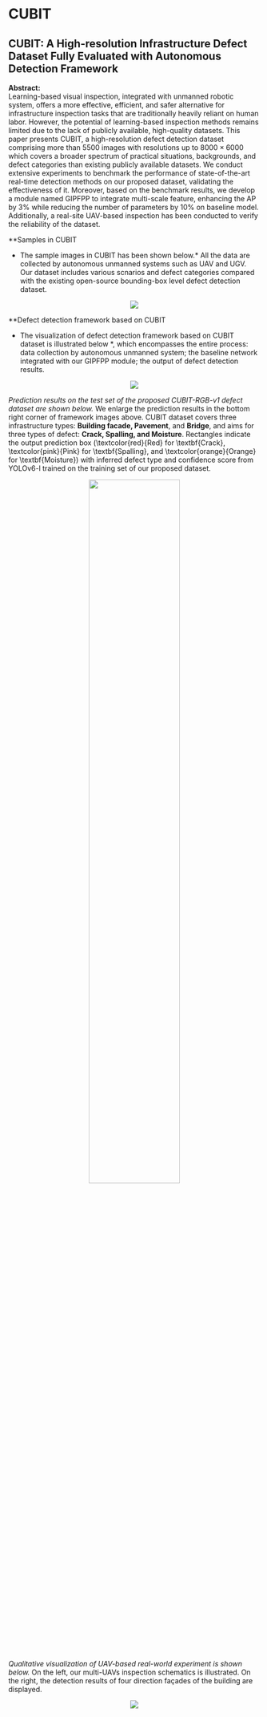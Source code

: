 # CUBIT
## CUBIT: A High-resolution Infrastructure Defect Dataset Fully Evaluated with Autonomous Detection Framework

**Abstract:**\
Learning-based visual inspection, integrated with unmanned robotic system, offers a more effective, efficient, and safer alternative for infrastructure inspection tasks that are traditionally heavily reliant on human labor. However, the potential of learning-based inspection methods remains limited due to the lack of publicly available, high-quality datasets. This paper presents CUBIT, a high-resolution defect detection dataset comprising more than $5500$ images with resolutions up to $8000\times6000$ which covers a broader spectrum of practical situations, backgrounds, and defect categories than existing publicly available datasets. We conduct extensive experiments to benchmark the performance of state-of-the-art real-time detection methods on our proposed dataset, validating the effectiveness of it. Moreover, based on the benchmark results, we develop a module named GIPFPP to integrate multi-scale feature, enhancing the AP by 3\% while reducing the number of parameters by 10\% on baseline model. Additionally, a real-site UAV-based inspection has been conducted to verify the reliability of the dataset.


**Samples in CUBIT
* The sample images in CUBIT has been shown below.* All the data are collected by autonomous unmanned systems such as UAV and UGV. Our dataset includes various scnarios and defect categories compared with the existing open-source bounding-box level defect detection dataset. 
<p align="center">
  <img src="https://github.com/ZHAOBenyun/CUBIT-RGB-v1/blob/master/sample.png"> 
</p>


**Defect detection framework based on CUBIT
* The visualization of defect detection framework based on CUBIT dataset is illustrated below *, which encompasses the entire process: data collection by autonomous unmanned system; the baseline network integrated with our GIPFPP module; the output of defect detection results. 
<p align="center">
  <img src="https://github.com/ZHAOBenyun/CUBIT-RGB-v1/blob/master/frame.png"> 
</p>


*Prediction results on the test set of the proposed CUBIT-RGB-v1 defect dataset are shown below.* We enlarge the prediction results in the bottom right corner of framework images above. CUBIT dataset covers three infrastructure types: **Building facade, Pavement**, and **Bridge**, and aims for three types of defect: **Crack, Spalling, and Moisture**. Rectangles indicate the output prediction box (\textcolor{red}{Red} for \textbf{Crack}, \textcolor{pink}{Pink} for \textbf{Spalling}, and \textcolor{orange}{Orange} for \textbf{Moisture}) with inferred defect type and confidence score from YOLOv6-l trained on the training set of our proposed dataset.
<p align="center">
  <img src="https://github.com/ZHAOBenyun/CUBIT-RGB-v1/blob/master/index_show.png" width=60% height=60%>
</p>

*Qualitative visualization of UAV-based real-world experiment is shown below.* On the left, our multi-UAVs inspection schematics is illustrated. On the right, the detection results of four direction façades of the building are displayed.
<p align="center">
  <img src="https://github.com/ZHAOBenyun/CUBIT-RGB-v1/blob/master/goodman.png">
</p>



